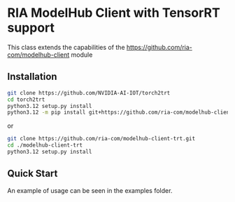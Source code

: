 # RIA ModelHub Client with TensorRT support
This class extends the capabilities of the https://github.com/ria-com/modelhub-client module  

## Installation
```bash
git clone https://github.com/NVIDIA-AI-IOT/torch2trt
cd torch2trt
python3.12 setup.py install
python3.12 -m pip install git+https://github.com/ria-com/modelhub-client-trt.git
```
or
```bash
git clone https://github.com/ria-com/modelhub-client-trt.git
cd ./modelhub-client-trt
python3.12 setup.py install
```

## Quick Start
An example of usage can be seen in the examples folder.